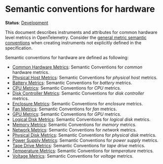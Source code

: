 <!--- Hugo front matter used to generate the website version of this page:
linkTitle: Hardware
--->

# Semantic conventions for hardware

**Status**: [Development][DocumentStatus]

This document describes instruments and attributes for common hardware level
metrics in OpenTelemetry. Consider the [general metric semantic conventions](/docs/general/metrics.md#general-guidelines)
when creating instruments not explicitly defined in the specification.

Semantic conventions for hardware are defined as following:

* [Common Hardware Metrics](common.md): Semantic Conventions for *common* hardware metrics.
* [Physical Host Metrics](host.md): Semantic Conventions for *physical host* metrics.
* [Battery Metrics](battery.md): Semantic Conventions for *battery* metrics.
* [CPU Metrics](cpu.md): Semantic Conventions for *CPU* metrics.
* [Disk Controller Metrics](disk-controller.md): Semantic Conventions for *disk controller* metrics.
* [Enclosure Metrics](enclosure.md): Semantic Conventions for *enclosure* metrics.
* [Fan Metrics](fan.md): Semantic Conventions for *fan* metrics.
* [GPU Metrics](gpu.md): Semantic Conventions for *GPU* metrics.
* [Logical Disk Metrics](logical-disk.md): Semantic Conventions for *logical disk* metrics.
* [Memory Metrics](memory.md): Semantic Conventions for *memory* metrics.
* [Network Metrics](network.md): Semantic Conventions for *network* metrics.
* [Physical Disk Metrics](physical-disk.md): Semantic Conventions for *physical disk* metrics.
* [Power Supply Metrics](power-supply.md): Semantic Conventions for *power supply* metrics.
* [Tape Drive Metrics](tape-drive.md): Semantic Conventions for *tape drive* metrics.
* [Temperature Metrics](temperature.md): Semantic Conventions for *temperature* metrics.
* [Voltage Metrics](voltage.md): Semantic Conventions for *voltage* metrics.

[DocumentStatus]: https://opentelemetry.io/docs/specs/otel/document-status
